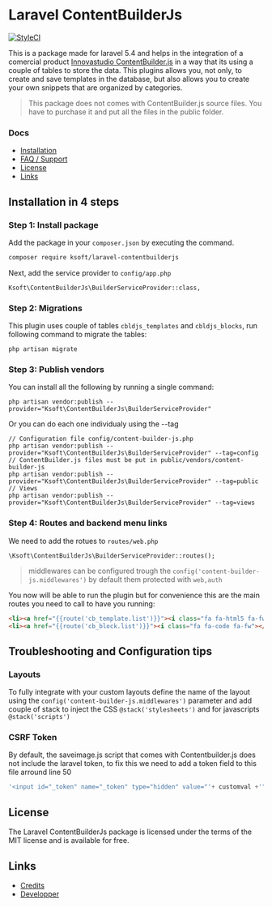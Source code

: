 # Laravel ContentBuilderJs

[![StyleCI](https://styleci.io/repos/97931894/shield?branch=master)](https://styleci.io/repos/97931894)


This is a package made for laravel 5.4 and helps in the integration of a comercial product [Innovastudio ContentBuilder.js](http://innovastudio.com/content-builder.aspx) in a way that its using a couple of tables to store the data.
This plugins allows you, not only, to create and save templates in the database, but also allows you to create your own snippets that are organized by categories.

> This package does not comes with ContentBuilder.js source files. You have to purchase it and put all the files in the public folder.

### Docs

* [Installation](#installation-in-4-steps)
* [FAQ / Support](#troubleshooting-and-configuration-tips)
* [License](#license)
* [Links](#links)

## Installation in 4 steps

### Step 1: Install package

Add the package in your `composer.json` by executing the command.

```bash
composer require ksoft/laravel-contentbuilderjs
```

Next, add the service provider to `config/app.php`

```
Ksoft\ContentBuilderJs\BuilderServiceProvider::class,
```

### Step 2: Migrations

This plugin uses couple of tables `cbldjs_templates` and `cbldjs_blocks`, run following command to migrate the tables:

```
php artisan migrate
```

### Step 3: Publish vendors

You can install all the following by running a single command:

```
php artisan vendor:publish --provider="Ksoft\ContentBuilderJs\BuilderServiceProvider"
```

Or you can do each one individualy using the --tag

```
// Configuration file config/content-builder-js.php
php artisan vendor:publish --provider="Ksoft\ContentBuilderJs\BuilderServiceProvider" --tag=config
// ContentBuilder.js files must be put in public/vendors/content-builder-js
php artisan vendor:publish --provider="Ksoft\ContentBuilderJs\BuilderServiceProvider" --tag=public
// Views
php artisan vendor:publish --provider="Ksoft\ContentBuilderJs\BuilderServiceProvider" --tag=views
```

### Step 4: Routes and backend menu links

We need to add the rotues to `routes/web.php`

```
\Ksoft\ContentBuilderJs\BuilderServiceProvider::routes();
```
>middlewares can be configured trough the `config('content-builder-js.middlewares')` by default them protected with `web,auth`

You now will be able to run the plugin but for convenience this are the main routes you need to call to have you running:

```html
<li><a href="{{route('cb_template.list')}}"><i class="fa fa-html5 fa-fw"></i> Template pages</a></li>
<li><a href="{{route('cb_block.list')}}"><i class="fa fa-code fa-fw"></i> Template Blocks</a></li>
```

## Troubleshooting and Configuration tips

### Layouts

To fully integrate with your custom layouts define the name of the layout using the `config('content-builder-js.middlewares')` parameter and add couple of stack to inject the CSS  `@stack('stylesheets')` and for javascripts `@stack('scripts')`

### CSRF Token

By default, the saveimage.js script that comes with Contentbuilder.js does not include the laravel token, to fix this we  need to add a token field to this file arround line 50

```javascript
'<input id="_token" name="_token" type="hidden" value="'+ customval +'" />' +
```

## License

The Laravel ContentBuilderJs package is licensed under the terms of the MIT license and
is available for free.

## Links

* [Credits](https://sunnyface.com?ref=github_laravel_contentbuilder)
* [Developper](https://kikoseijo.com?ref=github_laravel_contentbuilder)
